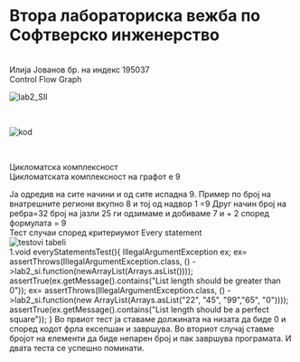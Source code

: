 # Втора лабораториска вежба по Софтверско инженерство


</br>
Илија Јованов бр. на индекс 195037
</br>
Control Flow Graph
</br>

![lab2_SII](https://user-images.githubusercontent.com/94320385/171292720-bf128e9e-1737-4a26-aba4-d437b5cd029b.png)

</br>

![kod](https://user-images.githubusercontent.com/94320385/171293921-010dc32d-8833-49a9-9540-05a2b900c3b9.png)

</br>

Цикломатска комплексност
</br>
Цикломатската комплексност на графот е 9

Ја одредив на сите начини и од сите испадна 9.
Пример по број на внатрешните  региони вкупно 8 и тој од надвор 1 =9
Друг начин 
број на ребра=32
број на јазли 25
ги одзимаме и добиваме 7 и + 2 според формулата = 9
</br>
Тест случаи според критериумот Every statement
</br>
![testovi tabeli](https://user-images.githubusercontent.com/94320385/171293240-81f3e0ca-e71e-4756-aa62-c3bf001407ca.png)
</br>
1.void everyStatementsTest(){
        IllegalArgumentException ex;
        ex= assertThrows(IllegalArgumentException.class, () ->lab2_si.function(newArrayList(Arrays.asList())));
        assertTrue(ex.getMessage().contains("List length should be greater than 0"));
        ex= assertThrows(IllegalArgumentException.class, () ->lab2_si.function(new ArrayList(Arrays.asList("22", "45", "99","65", "0"))));
        assertTrue(ex.getMessage().contains("List length should be a perfect square"));
}
Во првиот тест ја ставаме должината на низата да биде 0 и според кодот фрла ексепшан и завршува.
Во вториот случај ставме бројот на елементи да биде непарен број и пак завршува програмата.
И двата теста се успешно поминати.
</br>
</br>
</br>
</br>
</br>


